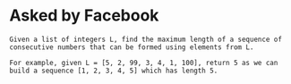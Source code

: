 # Asked by Facebook

`Given a list of integers L, find the maximum length of a sequence of consecutive numbers that can be formed using elements from L.`

`For example, given L = [5, 2, 99, 3, 4, 1, 100], return 5 as we can build a sequence [1, 2, 3, 4, 5] which has length 5.`
